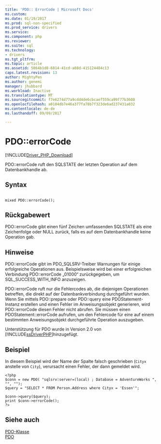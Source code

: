 ```yaml
---
title: 'PDO:: ErrorCode | Microsoft Docs'
ms.custom: 
ms.date: 01/19/2017
ms.prod: sql-non-specified
ms.prod_service: drivers
ms.service: 
ms.component: php
ms.reviewer: 
ms.suite: sql
ms.technology:
- drivers
ms.tgt_pltfrm: 
ms.topic: article
ms.assetid: 5864b1d8-6814-41cd-a88d-415124484c13
caps.latest.revision: 13
author: MightyPen
ms.author: genemi
manager: jhubbard
ms.workload: Inactive
ms.translationtype: MT
ms.sourcegitcommit: f7e6274d77a9cdd4de6cbcaef559ca99f77b3608
ms.openlocfilehash: a0104db7e46a377fa78b7f323de6ad237431a032
ms.contentlocale: de-de
ms.lasthandoff: 09/09/2017

---
```

# <a name="pdoerrorcode"></a>PDO::errorCode
[!INCLUDE[Driver_PHP_Download](../../includes/driver_php_download.md)]

PDO::errorCode ruft den SQLSTATE der letzten Operation auf dem Datenbankhandle ab.  
  
## <a name="syntax"></a>Syntax  
  
```  
  
mixed PDO::errorCode();  
```  
  
## <a name="return-value"></a>Rückgabewert  
PDO::errorCode gibt einen fünf Zeichen umfassenden SQLSTATE als eine Zeichenfolge oder NULL zurück, falls es auf dem Datenbankhandle keine Operation gab.  
  
## <a name="remarks"></a>Hinweise  
PDO::errorCode gibt im PDO_SQLSRV-Treiber Warnungen für einige erfolgreiche Operationen aus. Beispielsweise wird bei einer erfolgreichen Verbindung  PDO::errorCode „01000“ zurückgegeben, um SQL_SUCCESS_WITH_INFO anzuzeigen.  
  
PDO::errorCode ruft nur die Fehlercodes ab, die diejenigen Operationen betreffen, die direkt auf der Datenbankverbindung durchgeführt wurden. Wenn Sie mittels PDO::prepare oder PDO::query eine PDOStatement-Instanz erstellen und einen Fehler im Anweisungsobjekt generieren, wird PDO::errorCode diesen Fehler nicht abrufen. Sie müssen einen PDOStatement::errorCode aufrufen, um den Fehlercode für eine auf einem bestimmten Anweisungsobjekt durchgeführte Operation auszugeben.  
  
Unterstützung für PDO wurde in Version 2.0 von [!INCLUDE[ssDriverPHP](../../includes/ssdriverphp_md.md)]hinzugefügt.  
  
## <a name="example"></a>Beispiel  
In diesem Beispiel wird der Name der Spalte falsch geschrieben (`Cityx` anstelle von `City`), verursacht einen Fehler, der dann gemeldet wird.  
  
```  
<?php  
$conn = new PDO( "sqlsrv:server=(local) ; Database = AdventureWorks ", "", "");  
$query = "SELECT * FROM Person.Address where Cityx = 'Essen'";  
  
$conn->query($query);  
print $conn->errorCode();  
?>  
```  
  
## <a name="see-also"></a>Siehe auch  
[PDO-Klasse](../../connect/php/pdo-class.md)  
[PDO](http://go.microsoft.com/fwlink/?LinkID=187441)  
  

